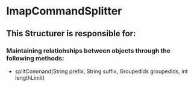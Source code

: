 # ImapCommandSplitter
## This Structurer is responsible for:
### Maintaining relatiohships between objects through the following methods: 
* splitCommand(String prefix, String suffix, GroupedIds groupedIds, int lengthLimit)
